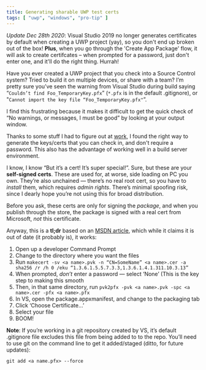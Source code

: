 ```yaml
---
title: Generating sharable UWP test certs
tags: [ "uwp", "windows", "pro-tip" ]
---
```


_Update Dec 28th 2020_: Visual Studio 2019 no longer generates certificates by
default when creating a UWP project (yay), so you don't end up broken out of the
box! **Plus**, when you go through the 'Create App Package' flow, it will ask to
create certifcates – when prompted for a password, just don't enter one, and
it'll do the right thing. Hurrah!

Have you ever created a UWP project that you check into a Source Control system?
Tried to build it on multiple devices, or share with a team? I’m pretty sure
you’ve seen the warning from Visual Studio during build saying “`Couldn’t find
Foo_TemporaryKey.pfx`” (`*.pfx` is in the default .gitignore), or "`Cannot
import the key file “Foo_TemporaryKey.pfx"`”.

I find this frustrating because it makes it difficult to get the quick check of
“No warnings, or messages, I must be good” by looking at your output window.

Thanks to some stuff I had to figure out at [work](https://www.microsoft.com), I
found the right way to generate the keys/certs that you can check in, and don't
require a password. This also has the advantage of working well in a build
server environment.

I know, I know “But it’s a cert! It’s super special!”. Sure, but these are your
**self-signed certs**. These are used for, at worse, side loading on PC you own.
They’re also unchained — there’s no real root cert, so you have to _install_
them, which requires _admin rights_. There’s minimal spoofing risk, since I
dearly hope you’re not using this for broad distribution.

Before you ask, these certs are only for signing the _package_, and when you
publish through the store, the package is signed with a real cert from
Microsoft, _not_ this certificate.

Anyway, this is a **tl;dr** based on an [MSDN
article](https://docs.microsoft.com/en-us/windows/win32/appxpkg/how-to-create-a-package-signing-certificate), which while it claims it is out of
date (it probably is), it works:  
1. Open up a developer Command Prompt
2. Change to the directory where you want the files
3. Run `makecert -sv <a name>.pvk -n “CN=SomeName” <a name>.cer -a sha256 /r
   /h 0 /eku “1.3.6.1.5.5.7.3.3,1.3.6.1.4.1.311.10.3.13”`
4. When prompted, _don’t_ enter a password — select ‘None’ (This is the key step
   to making this smooth
5. Then, in that same directory, run `pvk2pfx -pvk <a name>.pvk -spc
   <a name>.cer -pfx <a name>.pfx`
6. In VS, open the package.appxmanifest, and change to the packaging tab
7. Click ‘Choose Certificate…’
8. Select your file
9. BOOM!

**Note**: If you’re working in a git repository created by VS, it’s default
.gitignore file excludes this file from being added to to the repo. You’ll need
to use git on the command line to get it added/staged (ditto, for future
updates):  
```
git add <a name.pfx> --force
```